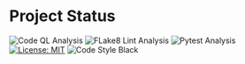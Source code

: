 # Project Status
![Code QL Analysis](https://github.com/tiagosarmento/OpenWeatherMap/actions/workflows/codeql-analysis.yml/badge.svg)
![FLake8 Lint Analysis](https://github.com/tiagosarmento/OpenWeatherMap/actions/workflows/flake8-analysis.yml/badge.svg)
![Pytest Analysis](https://github.com/tiagosarmento/OpenWeatherMap/actions/workflows/pytest-analysis.yml/badge.svg)
[![License: MIT](https://img.shields.io/badge/License-MIT-yellow.svg)](https://opensource.org/licenses/MIT)
![Code Style Black](https://img.shields.io/badge/code%20style-black-000000.svg)
